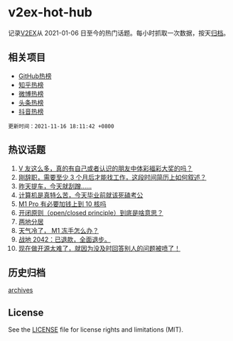 # v2ex-hot-hub

 记录[V2EX](https://www.v2ex.com/)从 2021-01-06 日至今的热门话题。每小时抓取一次数据，按天[归档](archives)。
 
 ## 相关项目

- [GitHub热榜](https://github.com/lonnyzhang423/github-hot-hub)
- [知乎热榜](https://github.com/lonnyzhang423/zhihu-hot-hub)
- [微博热榜](https://github.com/lonnyzhang423/weibo-hot-hub)
- [头条热榜](https://github.com/lonnyzhang423/toutiao-hot-hub)
- [抖音热榜](https://github.com/lonnyzhang423/douyin-hot-hub)


 `更新时间：2021-11-16 18:11:42 +0800`

## 热议话题

1. [V 友这么多，真的有自己或者认识的朋友中体彩福彩大奖的吗？](https://www.v2ex.com/t/815685)
1. [刚辞职，需要至少 3 个月后才能找工作，这段时间简历上如何叙述？](https://www.v2ex.com/t/815638)
1. [昨天提车，今天就刮蹭……](https://www.v2ex.com/t/815717)
1. [计算机是真特么苦，今天毕业前就该死磕考公](https://www.v2ex.com/t/815625)
1. [M1 Pro 有必要加钱上到 10 核吗](https://www.v2ex.com/t/815596)
1. [开闭原则（open/closed principle）到底是啥意思？](https://www.v2ex.com/t/815704)
1. [两地分居](https://www.v2ex.com/t/815677)
1. [天气冷了， M1 冻手怎么办？](https://www.v2ex.com/t/815733)
1. [战地 2042：已退款，全面退步。](https://www.v2ex.com/t/815695)
1. [现在做开源太难了，就因为没及时回答别人的问题被喷了！](https://www.v2ex.com/t/815817)

## 历史归档

[archives](archives)

## License

See the [LICENSE](LICENSE) file for license rights and limitations (MIT).
